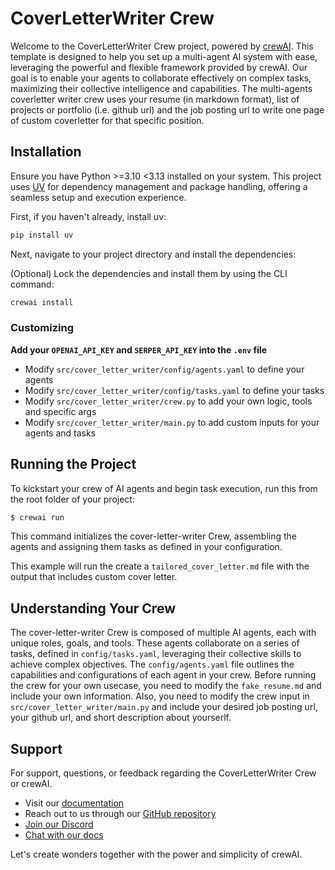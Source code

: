 # CoverLetterWriter Crew

Welcome to the CoverLetterWriter Crew project, powered by [crewAI](https://crewai.com). This template is designed to help you set up a multi-agent AI system with ease, leveraging the powerful and flexible framework provided by crewAI. Our goal is to enable your agents to collaborate effectively on complex tasks, maximizing their collective intelligence and capabilities. The multi-agents coverletter writer crew uses your resume (in markdown format), list of projects or portfolio (i.e. github url) and the job posting url to write one page of custom coverletter for that specific position. 

## Installation

Ensure you have Python >=3.10 <3.13 installed on your system. This project uses [UV](https://docs.astral.sh/uv/) for dependency management and package handling, offering a seamless setup and execution experience.

First, if you haven't already, install uv:

```bash
pip install uv
```

Next, navigate to your project directory and install the dependencies:

(Optional) Lock the dependencies and install them by using the CLI command:
```bash
crewai install
```
### Customizing

**Add your `OPENAI_API_KEY` and `SERPER_API_KEY` into the `.env` file**

- Modify `src/cover_letter_writer/config/agents.yaml` to define your agents
- Modify `src/cover_letter_writer/config/tasks.yaml` to define your tasks
- Modify `src/cover_letter_writer/crew.py` to add your own logic, tools and specific args
- Modify `src/cover_letter_writer/main.py` to add custom inputs for your agents and tasks

## Running the Project

To kickstart your crew of AI agents and begin task execution, run this from the root folder of your project:

```bash
$ crewai run
```

This command initializes the cover-letter-writer Crew, assembling the agents and assigning them tasks as defined in your configuration.

This example will run the create a `tailored_cover_letter.md` file with the output that includes custom cover letter.

## Understanding Your Crew

The cover-letter-writer Crew is composed of multiple AI agents, each with unique roles, goals, and tools. These agents collaborate on a series of tasks, defined in `config/tasks.yaml`, leveraging their collective skills to achieve complex objectives. The `config/agents.yaml` file outlines the capabilities and configurations of each agent in your crew. Before running the crew for your own usecase, you need to modify the `fake_resume.md` and include your own information. Also, you need to modify the crew input in `src/cover_letter_writer/main.py` and include your desired job posting url, your github url, and short description about yourserlf.

## Support

For support, questions, or feedback regarding the CoverLetterWriter Crew or crewAI.
- Visit our [documentation](https://docs.crewai.com)
- Reach out to us through our [GitHub repository](https://github.com/joaomdmoura/crewai)
- [Join our Discord](https://discord.com/invite/X4JWnZnxPb)
- [Chat with our docs](https://chatg.pt/DWjSBZn)

Let's create wonders together with the power and simplicity of crewAI.
